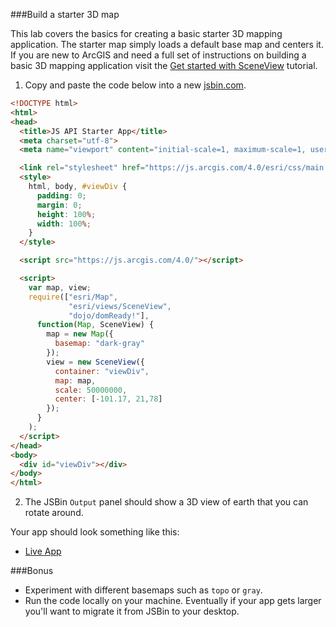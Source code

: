 ###Build a starter 3D map

This lab covers the basics for creating a basic starter 3D mapping application.
The starter map simply loads a default base map and centers it.
If you are new to ArcGIS and need a full set of instructions on building a basic 3D mapping application
visit the [Get started with SceneView](https://developers.arcgis.com/javascript/beta/sample-code/get-started-sceneview/index.html) tutorial.

1. Copy and paste the code below into a new [jsbin.com](http://jsbin.com).

```html 
<!DOCTYPE html>
<html>
<head>
  <title>JS API Starter App</title>
  <meta charset="utf-8">
  <meta name="viewport" content="initial-scale=1, maximum-scale=1, user-scalable=no">

  <link rel="stylesheet" href="https://js.arcgis.com/4.0/esri/css/main.css">
  <style>
    html, body, #viewDiv {
      padding: 0;
      margin: 0;
      height: 100%;
      width: 100%;
    }
  </style>

  <script src="https://js.arcgis.com/4.0/"></script>

  <script>
    var map, view;
    require(["esri/Map",
             "esri/views/SceneView",
             "dojo/domReady!"], 
      function(Map, SceneView) {
        map = new Map({
          basemap: "dark-gray"
        });
        view = new SceneView({
          container: "viewDiv",  
          map: map,  
          scale: 50000000,  
          center: [-101.17, 21,78] 
        });
      }
    );
  </script>
</head>
<body>
  <div id="viewDiv"></div>
</body>
</html>
```

2. The JSBin `Output` panel should show a 3D view of earth that you can rotate around.

Your app should look something like this:

 * [Live App](https://esri.github.io/geodev-hackerlabs/develop/src/starter_map_3d_jsapi.html)

###Bonus

* Experiment with different basemaps such as `topo` or `gray`.
* Run the code locally on your machine. Eventually if your app gets larger you'll want to migrate it from JSBin to your desktop.
